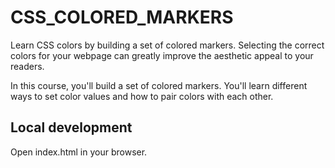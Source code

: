 # CSS_COLORED_MARKERS

Learn CSS colors by building a set of colored markers.
Selecting the correct colors for your webpage can greatly improve the aesthetic appeal to your readers.

In this course, you'll build a set of colored markers. You'll learn different ways to set color values and how to pair colors with each other.

## Local development

Open index.html in your browser.
